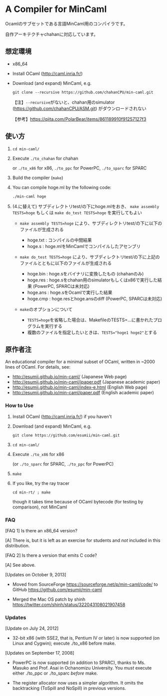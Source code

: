 # A Compiler for MinCaml

Ocamlのサブセットである言語MinCaml用のコンパイラです。

自作アーキテクチャchahanに対応しています。

## 想定環境

- x86_64

- Install OCaml (http://caml.inria.fr/)

- Download (and expand) MinCaml, e.g.

    ```git clone --recursive https://github.com/chahanCPU/min-caml.git```

	【注】```--recursive```がないと、chahan用のsimulator (https://github.com/chahanCPU/ASM.git) がダウンロードされない

    【参考】https://qiita.com/PolarBear/items/861189910f91257127f3
    <!-- 【参考】http://karoten512.hatenablog.com/entry/2017/11/09/013845 -->

## 使い方

1. ```cd min-caml/```

2. Execute ```./to_chahan``` for chahan

    or ```./to_x86``` for x86, ```./to_ppc``` for PowerPC, ```./to_sparc``` for SPARC

3. Build the compiler (```make```) 

4. You can compile hoge.ml by the following code:

    ```./min-caml hoge```

5. (4.に替えて)
    サブディレクトリtest/の下にhoge.mlをおき、
    ```make assembly TESTS=hoge``` もしくは ```make do_test TESTS=hoge``` を実行してもよい

    - ```make assembly TESTS=hoge``` により、サブディレクトリtest/の下に以下のファイルが生成される

        - hoge.txt : コンパイルの中間結果
        - hoge.s : hoge.mlをMinCamlでコンパイルしたアセンブリ

    - ```make do_test TESTS=hoge``` により、サブディレクトリtest/の下に上記のファイルとともに以下のファイルが生成される

        <!-- 今は無理やりコマンドで名前変えてます。simulatorで変えたいが -->
        <!-- x86は実行ファイルhogeも -->
        - hoge.bin : hoge.sをバイナリに変換したもの (chahanのみ)  <!-- 上に持っていきたい。アセンブラとシミュレータを分けてくれれば -->
        - hoge.res : hoge.sをchahan用のsimulatorもしくはx86で実行した結果 (PowerPC, SPARCは未対応)
        - hoge.ans : hoge.sをOcamlで実行した結果
        - hoge.cmp : hoge.resとhoge.ansのdiff (PowerPC, SPARCは未対応)
        <!-- simulatorの標準出力も欲しい -->

    - ```make```のオプションについて

        <!-- - ```assembly```も```do_test```も指定しなかった場合は、後者が実行される -->
        - ```TESTS=hoge```を省略した場合は、MakefileのTESTS=…に書かれたプログラムを実行する <!-- この仕様を変更しそう -->
        - 複数のファイルを指定したいときは、```TESTS="hoge1 hoge2"```とする

<!-- 編集中
6. If you like, try the ray tracer

   ```cd myraytracer/ ; make SLDS=contest```
-->


## 原作者注
An educational compiler for a minimal subset of OCaml, written in
~2000 lines of OCaml.  For details, see:

- http://esumii.github.io/min-caml/ (Japanese Web page)
- http://esumii.github.io/min-caml/jpaper.pdf (Japanese academic paper)
- http://esumii.github.io/min-caml/index-e.html (English Web page)
- http://esumii.github.io/min-caml/paper.pdf (English academic paper)

### How to Use

1. Install OCaml (http://caml.inria.fr/) if you haven't

2. Download (and expand) MinCaml, e.g.

   ```git clone https://github.com/esumii/min-caml.git```

3. ```cd min-caml/```

4. Execute ```./to_x86``` for x86

   (or ```./to_sparc``` for SPARC, ```./to_ppc``` for PowerPC)

5. ```make```

6. If you like, try the ray tracer

   ```cd min-rt/ ; make```
   
   though it takes time because of OCaml bytecode (for testing by
   comparison), not MinCaml

### FAQ

[FAQ 1] Is there an x86_64 version?

[A] There is, but it is left as an exercise for students and _not_
included in this distribution.

[FAQ 2] Is there a version that emits C code?

[A] See above.

[Updates on October 9, 2013]

- Moved from SourceForge https://sourceforge.net/p/min-caml/code/ to
  GitHub https://github.com/esumii/min-caml

- Merged the Mac OS patch by shinh
  https://twitter.com/shinh/status/322043108021907458

### Updates

[Update on July 24, 2012]

- 32-bit x86 (with SSE2, that is, Pentium IV or later) is now
  supported (on Linux and Cygwin); execute ./to_x86 before make.

[Updates on September 17, 2008]

- PowerPC is now supported (in addition to SPARC), thanks to
  Ms. Masuko and Prof. Asai in Ochanomizu University.  You _must_
  execute either ./to_ppc or ./to_sparc _before_ make.

- The register allocator now uses a simpler algorithm.  It omits the
  backtracking (ToSpill and NoSpill) in previous versions.
